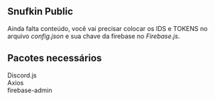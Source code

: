 ## Snufkin Public
Ainda falta conteúdo, você vai precisar colocar os IDS e TOKENS no arquivo *config.json* e sua chave da firebase no *Firebase.js*.<br>
## Pacotes necessários
Discord.js<br>
Axios<br>
firebase-admin<br>

